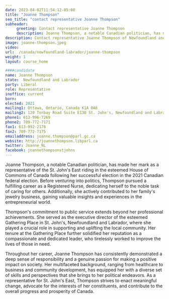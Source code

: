 ```yaml
---
date: 2023-04-02T11:54:12-05:00
title: "Joanne Thompson"
seo_title: "contact representative Joanne Thompson"
subheader:
     greeting: Contact representative Joanne Thompson
     description: Joanne Thompson, a notable Canadian politician, has made her mark as a representative of the St. John's East riding in the esteemed House of Commons of Canada following her successful election in the 2021 Canadian federal election.
description: Contact representative Joanne Thompson of Newfoundland and Labrador. Contact information for Joanne Thompson includes email address, phone number, and mailing address.
image: joanne-thompson.jpeg
video:
url:  /canada/newfoundland-labrador/joanne-thompson
weight: 1
layout: course_home

####candidate
name: Joanne Thompson
state:	Newfoundland and Labrador
party: Liberal
role: Representative
inoffice: current
born: 
elected: 2021
mailing1: Ottawa, Ontario, Canada K1A 0A6
mailing2: 120 Torbay Road Suite E130 St. John's, Newfoundland and Labrador A1A 2G8
phone1: 613-996-7269
phone2: 709-772-7171
fax1: 613-992-2178
fax2: 709-772-7175
emailaddress: joanne.thompson@parl.gc.ca
website: http://joannethompson.libparl.ca
twitter: Joanne_NL
facebook: joannethompsonstjohns
---
```


Joanne Thompson, a notable Canadian politician, has made her mark as a representative of the St. John's East riding in the esteemed House of Commons of Canada following her successful election in the 2021 Canadian federal election. Before venturing into politics, Thompson pursued a fulfilling career as a Registered Nurse, dedicating herself to the noble task of caring for others. Additionally, she actively contributed to her family's jewelry business, gaining valuable insights and experiences in the entrepreneurial world.

Thompson's commitment to public service extends beyond her professional achievements. She served as the executive director of the esteemed Gathering Place in St. John's, Newfoundland and Labrador, where she played a crucial role in supporting and uplifting the local community. Her tenure at the Gathering Place further solidified her reputation as a compassionate and dedicated leader, who tirelessly worked to improve the lives of those in need.

Throughout her career, Joanne Thompson has consistently demonstrated a deep sense of responsibility and a genuine passion for making a positive impact on society. Her multifaceted background, ranging from healthcare to business and community development, has equipped her with a diverse set of skills and perspectives that she brings to her political endeavors. As a representative for St. John's East, Thompson strives to enact meaningful change, advocate for the interests of her constituents, and contribute to the overall progress and prosperity of Canada.
